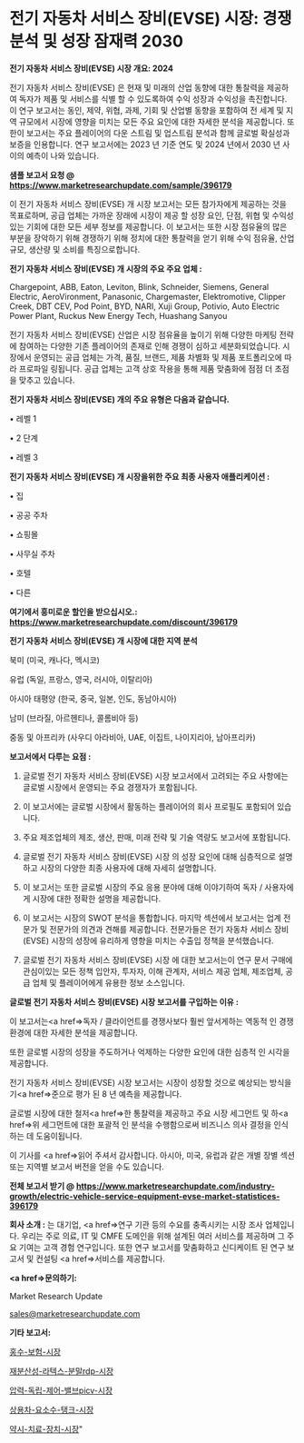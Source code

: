 # 전기 자동차 서비스 장비(EVSE) 시장: 경쟁 분석 및 성장 잠재력 2030

<strong>전기 자동차 서비스 장비(EVSE) 시장 개요: 2024</strong>

전기 자동차 서비스 장비(EVSE) 은 현재 및 미래의 산업 동향에 대한 통찰력을 제공하여 독자가 제품 및 서비스를 식별 할 수 있도록하여 수익 성장과 수익성을 촉진합니다. 이 연구 보고서는 동인, 제약, 위협, 과제, 기회 및 산업별 동향을 포함하여 전 세계 및 지역 규모에서 시장에 영향을 미치는 모든 주요 요인에 대한 자세한 분석을 제공합니다. 또한이 보고서는 주요 플레이어의 다운 스트림 및 업스트림 분석과 함께 글로벌 확실성과 보증을 인용합니다. 연구 보고서에는 2023 년 기준 연도 및 2024 년에서 2030 년 사이의 예측이 나와 있습니다.



<strong>샘플 보고서 요청 @ <a href=https://www.marketresearchupdate.com/sample/396179>https://www.marketresearchupdate.com/sample/396179</a></strong>

이 전기 자동차 서비스 장비(EVSE) 개 시장 보고서는 모든 참가자에게 제공하는 것을 목표로하며, 공급 업체는 가까운 장래에 시장이 제공 할 성장 요인, 단점, 위협 및 수익성있는 기회에 대한 모든 세부 정보를 제공합니다. 이 보고서는 또한 시장 점유율의 많은 부분을 장악하기 위해 경쟁하기 위해 정치에 대한 통찰력을 얻기 위해 수익 점유율, 산업 규모, 생산량 및 소비를 특징으로합니다.



<strong>전기 자동차 서비스 장비(EVSE) 개 시장의 주요 주요 업체 :</strong>

Chargepoint, ABB, Eaton, Leviton, Blink, Schneider, Siemens, General Electric, AeroVironment, Panasonic, Chargemaster, Elektromotive, Clipper Creek, DBT CEV, Pod Point, BYD, NARI, Xuji Group, Potivio, Auto Electric Power Plant, Ruckus New Energy Tech, Huashang Sanyou

전기 자동차 서비스 장비(EVSE) 산업은 시장 점유율을 높이기 위해 다양한 마케팅 전략에 참여하는 다양한 기존 플레이어의 존재로 인해 경쟁이 심하고 세분화되었습니다. 시장에서 운영되는 공급 업체는 가격, 품질, 브랜드, 제품 차별화 및 제품 포트폴리오에 따라 프로파일 링됩니다. 공급 업체는 고객 상호 작용을 통해 제품 맞춤화에 점점 더 초점을 맞추고 있습니다.



<strong>전기 자동차 서비스 장비(EVSE) 개의 주요 유형은 다음과 같습니다.</strong>

• 레벨 1

• 2 단계

• 레벨 3



<strong>전기 자동차 서비스 장비(EVSE) 개 시장을위한 주요 최종 사용자 애플리케이션 :</strong>

• 집

• 공공 주차

• 쇼핑몰

• 사무실 주차

• 호텔

• 다른



<strong>여기에서 흥미로운 할인을 받으십시오.: <a href=https://www.marketresearchupdate.com/discount/396179>https://www.marketresearchupdate.com/discount/396179</a></strong>



<strong>전기 자동차 서비스 장비(EVSE) 개 시장에 대한 지역 분석</strong>

북미 (미국, 캐나다, 멕시코)

유럽 (독일, 프랑스, 영국, 러시아, 이탈리아)

아시아 태평양 (한국, 중국, 일본, 인도, 동남아시아)

남미 (브라질, 아르헨티나, 콜롬비아 등)

중동 및 아프리카 (사우디 아라비아, UAE, 이집트, 나이지리아, 남아프리카)



<strong>보고서에서 다루는 요점 :</strong>

1. 글로벌 전기 자동차 서비스 장비(EVSE) 시장 보고서에서 고려되는 주요 사항에는 글로벌 시장에서 운영되는 주요 경쟁자가 포함됩니다.

2. 이 보고서에는 글로벌 시장에서 활동하는 플레이어의 회사 프로필도 포함되어 있습니다.

3. 주요 제조업체의 제조, 생산, 판매, 미래 전략 및 기술 역량도 보고서에 포함됩니다.

4. 글로벌 전기 자동차 서비스 장비(EVSE) 시장 의 성장 요인에 대해 심층적으로 설명하고 시장의 다양한 최종 사용자에 대해 자세히 설명합니다.

5. 이 보고서는 또한 글로벌 시장의 주요 응용 분야에 대해 이야기하여 독자 / 사용자에게 시장에 대한 정확한 설명을 제공합니다.

6. 이 보고서는 시장의 SWOT 분석을 통합합니다. 마지막 섹션에서 보고서는 업계 전문가 및 전문가의 의견과 견해를 제공합니다. 전문가들은 전기 자동차 서비스 장비(EVSE) 시장의 성장에 유리하게 영향을 미치는 수출입 정책을 분석했습니다.

7. 글로벌 전기 자동차 서비스 장비(EVSE) 시장 에 대한 보고서는이 연구 문서 구매에 관심이있는 모든 정책 입안자, 투자자, 이해 관계자, 서비스 제공 업체, 제조업체, 공급 업체 및 플레이어에게 유용한 정보 소스입니다.



<strong>글로벌 전기 자동차 서비스 장비(EVSE) 시장 보고서를 구입하는 이유 :</strong>

이 보고서는<a href=>독자 / 클</a>라이언트를 경쟁사보다 훨씬 앞서게하는 역동적 인 경쟁 환경에 대한 자세한 분석을 제공합니다.

또한 글로벌 시장의 성장을 주도하거나 억제하는 다양한 요인에 대한 심층적 인 시각을 제공합니다.

전기 자동차 서비스 장비(EVSE) 시장 보고서는 시장이 성장할 것으로 예상되는 방식을 기<a href=>준으로</a> 평가 된 8 년 예측을 제공합니다.

글로벌 시장에 대한 철저<a href=>한 통찰력</a>을 제공하고 주요 시장 세그먼트 및 하<a href=>위 세그</a>먼트에 대한 포괄적 인 분석을 수행함으로써 비즈니스 의사 결정을 인식하는 데 도움이됩니다.

이 기사를 <a href=>읽어 주</a>셔서 감사합니다. 아시아, 미국, 유럽과 같은 개별 장별 섹션 또는 지역별 보고서 버전을 얻을 수도 있습니다.



<strong>전체 보고서 받기 @ <a href=https://www.marketresearchupdate.com/industry-growth/electric-vehicle-service-equipment-evse-market-statistices-396179>https://www.marketresearchupdate.com/industry-growth/electric-vehicle-service-equipment-evse-market-statistices-396179</a></strong>



<strong>회사 소개 :</strong>
는 대기업, <a href=>연구 기</a>관 등의 수요를 충족시키는 시장 조사 업체입니다. 우리는 주로 의료, IT 및 CMFE 도메인을 위해 설계된 여러 서비스를 제공하며 그 주요 기여는 고객 경험 연구입니다. 또한 연구 보고서를 맞춤화하고 신디케이트 된 연구 보고서 및 컨설팅 <a href=>서비</a>스를 제공합니다.



<strong><a href=>문의하기:</a></strong>

Market Research Update

sales@marketresearchupdate.com



<strong>기타 보고서:</strong>

<a href=https://www.linkedin.com/pulse/홍수-보험-시장-동향-및-성장-전망-trend-tracking-tips-360-analysis/>홍수-보험-시장</a>

<a href=https://www.linkedin.com/pulse/재분산성-라텍스-분말rdp-시장-규모-및-성장-2023-analytics-avenue-adventures-24-ana-cz5af/>재분산성-라텍스-분말rdp-시장</a>

<a href=https://www.linkedin.com/pulse/압력-독립-제어-밸브picv-시장-진입-전략-및-위험-평가2029년-7ytdf/>압력-독립-제어-밸브picv-시장</a>

<a href=https://www.linkedin.com/pulse/상용차-요소수-탱크-시장-경쟁-분석-및-성장-잠재력-2030-market-matrix-musings-analysis-rscff/>상용차-요소수-탱크-시장</a>

<a href=https://www.linkedin.com/pulse/약시-치료-장치-시장-규모-및-성장-2023-trend-tracking-tips-360-analysis-vdowf/>약시-치료-장치-시장</a>"
